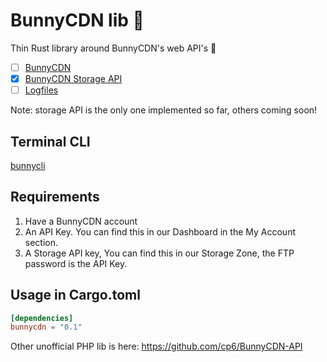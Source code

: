 # BunnyCDN lib 🐰

Thin Rust library around BunnyCDN's web API's 🐇

* [ ] [BunnyCDN](https://docs.bunny.net/reference/bunnynet-api-overview)
* [x] [BunnyCDN Storage API](https://docs.bunny.net/reference/storagezonepublic_index)
* [ ] [Logfiles](https://support.bunnycdn.com/hc/en-us/articles/360018952591-How-do-I-download-my-logs-via-the-API-)

Note: storage API is the only one implemented so far, others coming soon!

## Terminal CLI

[bunnycli](https://github.com/publicarray/bunnycli)

## Requirements

 1. Have a BunnyCDN account
 2. An API Key. You can find this in our Dashboard in the My Account section.
 3. A Storage API key, You can find this in our Storage Zone, the FTP password is the API Key.

## Usage in Cargo.toml

```toml
[dependencies]
bunnycdn = "0.1"
```

Other unofficial PHP lib is here: https://github.com/cp6/BunnyCDN-API
